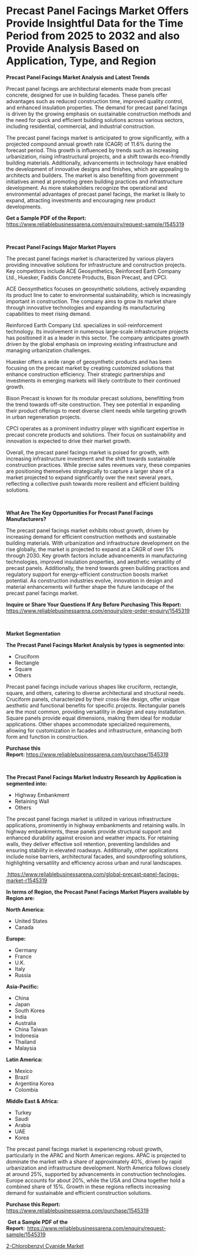 <p><h1>Precast Panel Facings Market Offers Provide Insightful Data for the Time Period from 2025 to 2032 and also Provide Analysis Based on Application, Type, and Region</h1></p><p><strong>Precast Panel Facings Market Analysis and Latest Trends</strong></p>
<p><p>Precast panel facings are architectural elements made from precast concrete, designed for use in building facades. These panels offer advantages such as reduced construction time, improved quality control, and enhanced insulation properties. The demand for precast panel facings is driven by the growing emphasis on sustainable construction methods and the need for quick and efficient building solutions across various sectors, including residential, commercial, and industrial construction.</p><p>The precast panel facings market is anticipated to grow significantly, with a projected compound annual growth rate (CAGR) of 11.6% during the forecast period. This growth is influenced by trends such as increasing urbanization, rising infrastructural projects, and a shift towards eco-friendly building materials. Additionally, advancements in technology have enabled the development of innovative designs and finishes, which are appealing to architects and builders. The market is also benefiting from government initiatives aimed at promoting green building practices and infrastructure development. As more stakeholders recognize the operational and environmental advantages of precast panel facings, the market is likely to expand, attracting investments and encouraging new product developments.</p></p>
<p><strong>Get a Sample PDF of the Report:&nbsp;</strong> <a href="https://www.reliablebusinessarena.com/enquiry/request-sample/1545319?utm_campaign=2137&utm_medium=2&utm_source=Github&utm_content=ia&utm_term=02042025&utm_id=precast-panel-facings">https://www.reliablebusinessarena.com/enquiry/request-sample/1545319</a></p>
<p>&nbsp;</p>
<p><strong>Precast Panel Facings Major Market Players</strong></p>
<p><p>The precast panel facings market is characterized by various players providing innovative solutions for infrastructure and construction projects. Key competitors include ACE Geosynthetics, Reinforced Earth Company Ltd., Huesker, Faddis Concrete Products, Bison Precast, and CPCI. </p><p>ACE Geosynthetics focuses on geosynthetic solutions, actively expanding its product line to cater to environmental sustainability, which is increasingly important in construction. The company aims to grow its market share through innovative technologies and expanding its manufacturing capabilities to meet rising demand.</p><p>Reinforced Earth Company Ltd. specializes in soil-reinforcement technology. Its involvement in numerous large-scale infrastructure projects has positioned it as a leader in this sector. The company anticipates growth driven by the global emphasis on improving existing infrastructure and managing urbanization challenges.</p><p>Huesker offers a wide range of geosynthetic products and has been focusing on the precast market by creating customized solutions that enhance construction efficiency. Their strategic partnerships and investments in emerging markets will likely contribute to their continued growth.</p><p>Bison Precast is known for its modular precast solutions, benefitting from the trend towards off-site construction. They see potential in expanding their product offerings to meet diverse client needs while targeting growth in urban regeneration projects.</p><p>CPCI operates as a prominent industry player with significant expertise in precast concrete products and solutions. Their focus on sustainability and innovation is expected to drive their market growth.</p><p>Overall, the precast panel facings market is poised for growth, with increasing infrastructure investment and the shift towards sustainable construction practices. While precise sales revenues vary, these companies are positioning themselves strategically to capture a larger share of a market projected to expand significantly over the next several years, reflecting a collective push towards more resilient and efficient building solutions.</p></p>
<p>&nbsp;</p>
<p><strong>What Are The Key Opportunities For Precast Panel Facings Manufacturers?</strong></p>
<p><p>The precast panel facings market exhibits robust growth, driven by increasing demand for efficient construction methods and sustainable building materials. With urbanization and infrastructure development on the rise globally, the market is projected to expand at a CAGR of over 5% through 2030. Key growth factors include advancements in manufacturing technologies, improved insulation properties, and aesthetic versatility of precast panels. Additionally, the trend towards green building practices and regulatory support for energy-efficient construction boosts market potential. As construction industries evolve, innovation in design and material enhancements will further shape the future landscape of the precast panel facings market.</p></p>
<p><strong>Inquire or Share Your Questions If Any Before Purchasing This Report:</strong> <a href="https://www.reliablebusinessarena.com/enquiry/pre-order-enquiry/1545319?utm_campaign=2137&utm_medium=2&utm_source=Github&utm_content=ia&utm_term=02042025&utm_id=precast-panel-facings">https://www.reliablebusinessarena.com/enquiry/pre-order-enquiry/1545319</a></p>
<p>&nbsp;</p>
<p><strong>Market Segmentation</strong></p>
<p><strong>The Precast Panel Facings Market Analysis by types is segmented into:</strong></p>
<p><ul><li>Cruciform</li><li>Rectangle</li><li>Square</li><li>Others</li></ul></p>
<p><p>Precast panel facings include various shapes like cruciform, rectangle, square, and others, catering to diverse architectural and structural needs. Cruciform panels, characterized by their cross-like design, offer unique aesthetic and functional benefits for specific projects. Rectangular panels are the most common, providing versatility in design and easy installation. Square panels provide equal dimensions, making them ideal for modular applications. Other shapes accommodate specialized requirements, allowing for customization in facades and infrastructure, enhancing both form and function in construction.</p></p>
<p><strong>Purchase this Report:&nbsp;</strong><a href="https://www.reliablebusinessarena.com/purchase/1545319?utm_campaign=2137&utm_medium=2&utm_source=Github&utm_content=ia&utm_term=02042025&utm_id=precast-panel-facings">https://www.reliablebusinessarena.com/purchase/1545319</a></p>
<p>&nbsp;</p>
<p><strong>The Precast Panel Facings Market Industry Research by Application is segmented into:</strong></p>
<p><ul><li>Highway Embankment</li><li>Retaining Wall</li><li>Others</li></ul></p>
<p><p>The precast panel facings market is utilized in various infrastructure applications, prominently in highway embankments and retaining walls. In highway embankments, these panels provide structural support and enhanced durability against erosion and weather impacts. For retaining walls, they deliver effective soil retention, preventing landslides and ensuring stability in elevated roadways. Additionally, other applications include noise barriers, architectural facades, and soundproofing solutions, highlighting versatility and efficiency across urban and rural landscapes.</p></p>
<p><a href="https://www.reliablebusinessarena.com/global-precast-panel-facings-market-r1545319?utm_campaign=2137&utm_medium=2&utm_source=Github&utm_content=ia&utm_term=02042025&utm_id=precast-panel-facings">&nbsp;https://www.reliablebusinessarena.com/global-precast-panel-facings-market-r1545319</a></p>
<p><strong>In terms of Region, the Precast Panel Facings Market Players available by Region are:</strong></p>
<p>
    <p> <strong> North America: </strong>
        <ul>
            <li>United States</li>
            <li>Canada</li>
        </ul>
        </p> 
    <p> <strong> Europe: </strong>
        <ul>
            <li>Germany</li>
            <li>France</li>
            <li>U.K.</li>
            <li>Italy</li>
            <li>Russia</li>
        </ul>
        </p> 
    <p> <strong> Asia-Pacific: </strong>
        <ul>
            <li>China</li>
            <li>Japan</li>
            <li>South Korea</li>
            <li>India</li>
            <li>Australia</li>
            <li>China Taiwan</li>
            <li>Indonesia</li>
            <li>Thailand</li>
            <li>Malaysia</li>
        </ul>
        </p> 
    <p> <strong> Latin America: </strong>
        <ul>
            <li>Mexico</li>
            <li>Brazil</li>
            <li>Argentina Korea</li>
            <li>Colombia</li>
        </ul>
        </p> 
    <p> <strong> Middle East & Africa: </strong>
        <ul>
            <li>Turkey</li>
            <li>Saudi</li>
            <li>Arabia</li>
            <li>UAE</li>
            <li>Korea</li>
        </ul>
    </p>
    </p>
<p><p>The precast panel facings market is experiencing robust growth, particularly in the APAC and North American regions. APAC is projected to dominate the market with a share of approximately 40%, driven by rapid urbanization and infrastructure development. North America follows closely at around 25%, supported by advancements in construction technologies. Europe accounts for about 20%, while the USA and China together hold a combined share of 15%. Growth in these regions reflects increasing demand for sustainable and efficient construction solutions.</p></p>
<p><strong>Purchase this Report: </strong><a href="https://www.reliablebusinessarena.com/purchase/1545319?utm_campaign=2137&utm_medium=2&utm_source=Github&utm_content=ia&utm_term=02042025&utm_id=precast-panel-facings">https://www.reliablebusinessarena.com/purchase/1545319</a></p>
<p>&nbsp;<strong>Get a Sample PDF of the Report:&nbsp;&nbsp;</strong><a href="https://www.reliablebusinessarena.com/enquiry/request-sample/1545319?utm_campaign=2137&utm_medium=2&utm_source=Github&utm_content=ia&utm_term=02042025&utm_id=precast-panel-facings">https://www.reliablebusinessarena.com/enquiry/request-sample/1545319</a></p>
<p><strong></strong></p>
<p><p><a href="https://github.com/tamvrosiya/Market-Research-Report-List-6/blob/main/2-chlorobenzyl-cyanide-market.md?utm_campaign=2137&utm_medium=2&utm_source=Github&utm_content=ia&utm_term=02042025&utm_id=precast-panel-facings">2-Chlorobenzyl Cyanide Market</a></p></p>